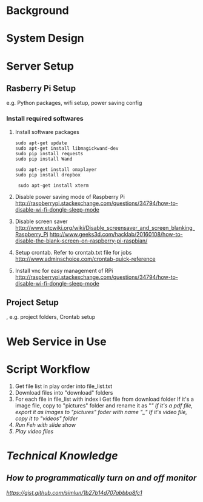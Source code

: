 # Background


# System Design


# Server Setup

## Rasberry Pi Setup
e.g. Python packages, wifi setup, power saving config
### Install required softwares
1. Install software packages
    ```` 
    sudo apt-get update
    sudo apt-get install libmagickwand-dev
    sudo pip install requests
    sudo pip install Wand
    
    sudo apt-get install omxplayer
    sudo pip install dropbox
    
     sudo apt-get install xterm
    ````
2. Disable power saving mode of Raspberry Pi
    http://raspberrypi.stackexchange.com/questions/34794/how-to-disable-wi-fi-dongle-sleep-mode

3. Disable screen saver
    http://www.etcwiki.org/wiki/Disable_screensaver_and_screen_blanking_Raspberry_Pi
    http://www.geeks3d.com/hacklab/20160108/how-to-disable-the-blank-screen-on-raspberry-pi-raspbian/
    
4. Setup crontab. Refer to crontab.txt file for jobs
    http://www.adminschoice.com/crontab-quick-reference
   
5. Install vnc for easy management of RPi
     http://raspberrypi.stackexchange.com/questions/34794/how-to-disable-wi-fi-dongle-sleep-mode

## Project Setup
, e.g. project folders, Crontab setup 

# Web Service in Use


# Script Workflow
1. Get file list in play order into file_list.txt
2. Download files into "download" folders
3. For each file in file_list with index i
	Get file from download folder
	If it's a image file, copy to "pictures" folder and rename it as "<i>_<filename>"
	If it's a pdf file, export it as images to "pictures" foder with name "<i>_<filename>_<page>"
	If it's video file, copy it to "videos" folder
4. Run Feh with slide show
5. Play video files


# Technical Knowledge

## How to programmatically turn on and off monitor
https://gist.github.com/simlun/1b27b14d707abbba8fc1

